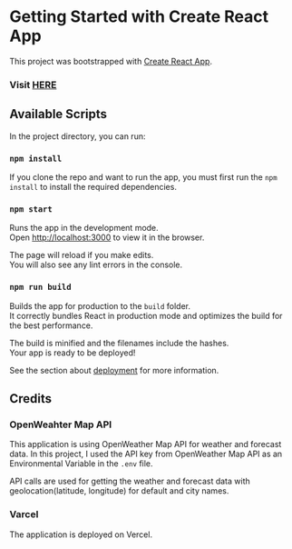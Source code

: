 # Getting Started with Create React App

This project was bootstrapped with [Create React App](https://github.com/facebook/create-react-app).

### Visit [HERE](https://weather-app-nine-opal-66.vercel.app/)

## Available Scripts

In the project directory, you can run:

### `npm install`

If you clone the repo and want to run the app, you must first run the `npm install` to install the required dependencies.

### `npm start`

Runs the app in the development mode.\
Open [http://localhost:3000](http://localhost:3000) to view it in the browser.

The page will reload if you make edits.\
You will also see any lint errors in the console.

### `npm run build`

Builds the app for production to the `build` folder.\
It correctly bundles React in production mode and optimizes the build for the best performance.

The build is minified and the filenames include the hashes.\
Your app is ready to be deployed!

See the section about [deployment](https://facebook.github.io/create-react-app/docs/deployment) for more information.

## Credits

### OpenWeahter Map API

This application is using OpenWeather Map API for weather and forecast data.
In this project, I used the API key from OpenWeather Map API as an Environmental Variable in the `.env` file.

API calls are used for getting the weather and forecast data with geolocation(latitude, longitude) for default and city names.

### Varcel

The application is deployed on Vercel.
